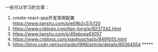 一些可以学习的文章：
1. create-react-app开发常用配置
   https://www.jianshu.com/p/e09b2c57cf20
2. https://www.cnblogs.com/tian-long/p/9237242.html
3. https://www.jianshu.com/p/45ebcea63057
4. https://www.cnblogs.com/xiaohuochai/p/8491055.html
5. https://blog.csdn.net/sunhaobo1996/article/details/80264554 *****